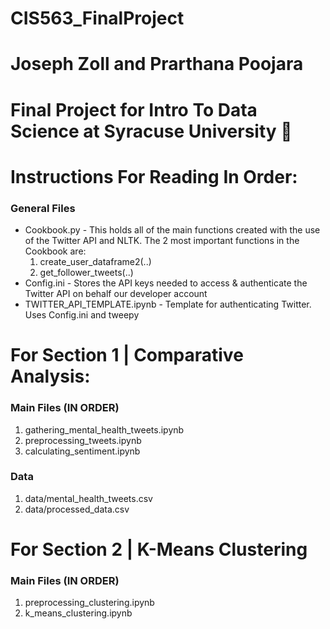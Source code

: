 # CIS563_FinalProject

# Joseph Zoll and Prarthana Poojara

# Final Project for Intro To Data Science at Syracuse University 🍊

# Instructions For Reading In Order:

### General Files

- Cookbook.py - This holds all of the main functions created with the use of the Twitter API and NLTK. The 2 most important functions in the Cookbook are:
  1. create_user_dataframe2(..)
  2. get_follower_tweets(..)
- Config.ini - Stores the API keys needed to access & authenticate the Twitter API on behalf our developer account
- TWITTER_API_TEMPLATE.ipynb - Template for authenticating Twitter. Uses Config.ini and tweepy

# For Section 1 | Comparative Analysis:

### Main Files (IN ORDER)

1. gathering_mental_health_tweets.ipynb
2. preprocessing_tweets.ipynb
3. calculating_sentiment.ipynb

### Data

1. data/mental_health_tweets.csv
2. data/processed_data.csv

# For Section 2 | K-Means Clustering

### Main Files (IN ORDER)

1. preprocessing_clustering.ipynb
2. k_means_clustering.ipynb
